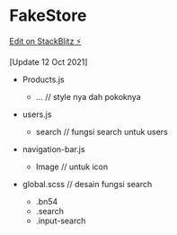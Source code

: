 # FakeStore
[Edit on StackBlitz ⚡️](https://stackblitz.com/github/fatihmuhamadridho/Project)

[Update 12 Oct 2021]
- Products.js
  - ... // style nya dah pokoknya
- users.js
  - search // fungsi search untuk users
- navigation-bar.js
  - Image // untuk icon

- global.scss // desain fungsi search
  - .bn54
  - .search
  - .input-search